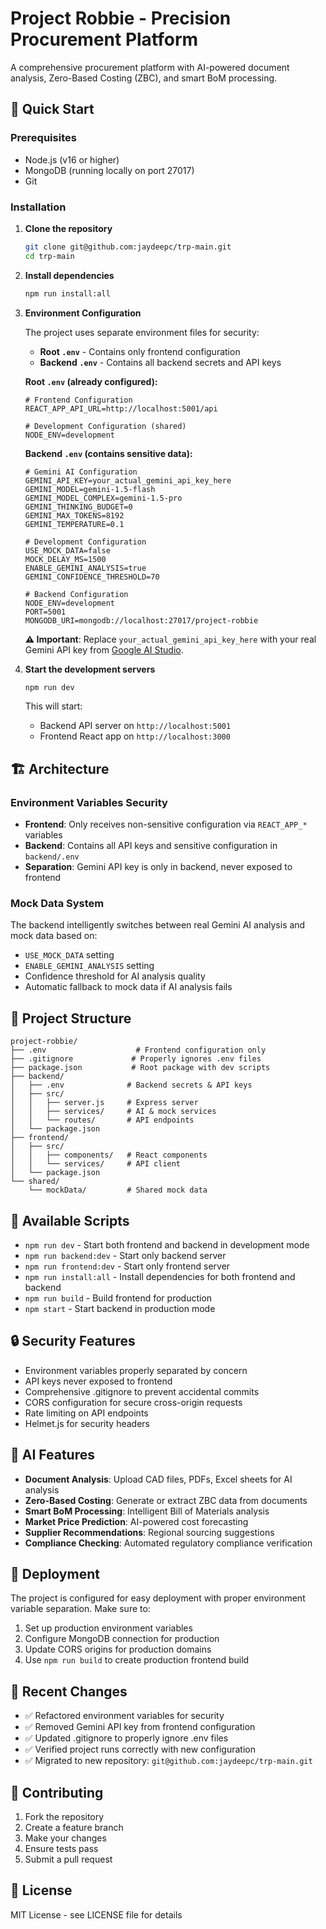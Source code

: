 # Project Robbie - Precision Procurement Platform

A comprehensive procurement platform with AI-powered document analysis, Zero-Based Costing (ZBC), and smart BoM processing.

## 🚀 Quick Start

### Prerequisites
- Node.js (v16 or higher)
- MongoDB (running locally on port 27017)
- Git

### Installation

1. **Clone the repository**
   ```bash
   git clone git@github.com:jaydeepc/trp-main.git
   cd trp-main
   ```

2. **Install dependencies**
   ```bash
   npm run install:all
   ```

3. **Environment Configuration**
   
   The project uses separate environment files for security:
   
   - **Root `.env`** - Contains only frontend configuration
   - **Backend `.env`** - Contains all backend secrets and API keys
   
   **Root `.env` (already configured):**
   ```env
   # Frontend Configuration
   REACT_APP_API_URL=http://localhost:5001/api
   
   # Development Configuration (shared)
   NODE_ENV=development
   ```
   
   **Backend `.env` (contains sensitive data):**
   ```env
   # Gemini AI Configuration
   GEMINI_API_KEY=your_actual_gemini_api_key_here
   GEMINI_MODEL=gemini-1.5-flash
   GEMINI_MODEL_COMPLEX=gemini-1.5-pro
   GEMINI_THINKING_BUDGET=0
   GEMINI_MAX_TOKENS=8192
   GEMINI_TEMPERATURE=0.1
   
   # Development Configuration
   USE_MOCK_DATA=false
   MOCK_DELAY_MS=1500
   ENABLE_GEMINI_ANALYSIS=true
   GEMINI_CONFIDENCE_THRESHOLD=70
   
   # Backend Configuration
   NODE_ENV=development
   PORT=5001
   MONGODB_URI=mongodb://localhost:27017/project-robbie
   ```
   
   **⚠️ Important**: Replace `your_actual_gemini_api_key_here` with your real Gemini API key from [Google AI Studio](https://makersuite.google.com/app/apikey).

4. **Start the development servers**
   ```bash
   npm run dev
   ```
   
   This will start:
   - Backend API server on `http://localhost:5001`
   - Frontend React app on `http://localhost:3000`

## 🏗️ Architecture

### Environment Variables Security
- **Frontend**: Only receives non-sensitive configuration via `REACT_APP_*` variables
- **Backend**: Contains all API keys and sensitive configuration in `backend/.env`
- **Separation**: Gemini API key is only in backend, never exposed to frontend

### Mock Data System
The backend intelligently switches between real Gemini AI analysis and mock data based on:
- `USE_MOCK_DATA` setting
- `ENABLE_GEMINI_ANALYSIS` setting  
- Confidence threshold for AI analysis quality
- Automatic fallback to mock data if AI analysis fails

## 📁 Project Structure

```
project-robbie/
├── .env                    # Frontend configuration only
├── .gitignore             # Properly ignores .env files
├── package.json           # Root package with dev scripts
├── backend/
│   ├── .env              # Backend secrets & API keys
│   ├── src/
│   │   ├── server.js     # Express server
│   │   ├── services/     # AI & mock services
│   │   └── routes/       # API endpoints
│   └── package.json
├── frontend/
│   ├── src/
│   │   ├── components/   # React components
│   │   └── services/     # API client
│   └── package.json
└── shared/
    └── mockData/         # Shared mock data
```

## 🔧 Available Scripts

- `npm run dev` - Start both frontend and backend in development mode
- `npm run backend:dev` - Start only backend server
- `npm run frontend:dev` - Start only frontend server
- `npm run install:all` - Install dependencies for both frontend and backend
- `npm run build` - Build frontend for production
- `npm start` - Start backend in production mode

## 🔒 Security Features

- Environment variables properly separated by concern
- API keys never exposed to frontend
- Comprehensive .gitignore to prevent accidental commits
- CORS configuration for secure cross-origin requests
- Rate limiting on API endpoints
- Helmet.js for security headers

## 🤖 AI Features

- **Document Analysis**: Upload CAD files, PDFs, Excel sheets for AI analysis
- **Zero-Based Costing**: Generate or extract ZBC data from documents
- **Smart BoM Processing**: Intelligent Bill of Materials analysis
- **Market Price Prediction**: AI-powered cost forecasting
- **Supplier Recommendations**: Regional sourcing suggestions
- **Compliance Checking**: Automated regulatory compliance verification

## 🚀 Deployment

The project is configured for easy deployment with proper environment variable separation. Make sure to:

1. Set up production environment variables
2. Configure MongoDB connection for production
3. Update CORS origins for production domains
4. Use `npm run build` to create production frontend build

## 📝 Recent Changes

- ✅ Refactored environment variables for security
- ✅ Removed Gemini API key from frontend configuration
- ✅ Updated .gitignore to properly ignore .env files
- ✅ Verified project runs correctly with new configuration
- ✅ Migrated to new repository: `git@github.com:jaydeepc/trp-main.git`

## 🤝 Contributing

1. Fork the repository
2. Create a feature branch
3. Make your changes
4. Ensure tests pass
5. Submit a pull request

## 📄 License

MIT License - see LICENSE file for details
